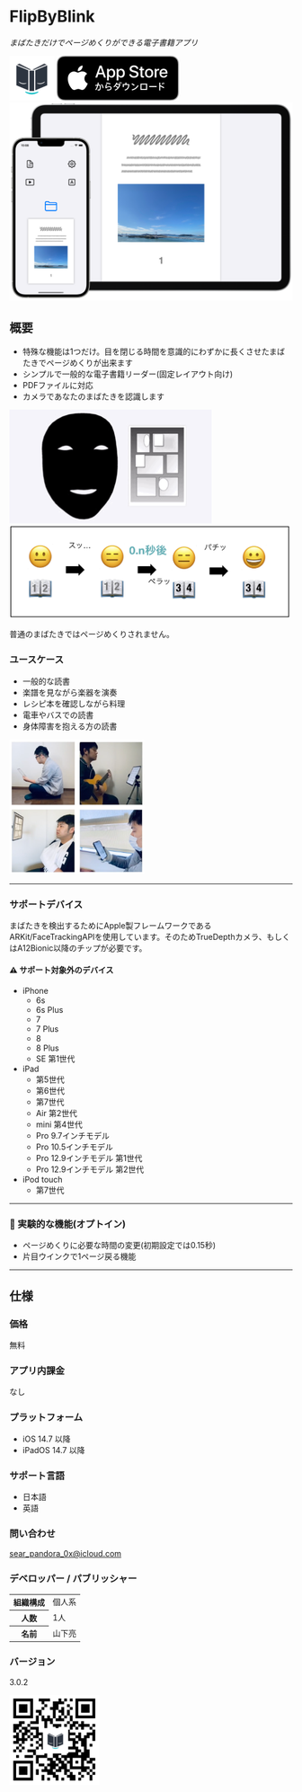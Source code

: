 FlipByBlink
==================
_まばたきだけでページめくりができる電子書籍アプリ_

<img src="icon.png" width="80">

<a href="https://apps.apple.com/app/id1444571751" target="blank">
  <img src="appstore_badge.svg">
</a>

<img src="top1200w.png" width="600">

概要
----------
- 特殊な機能は1つだけ。目を閉じる時間を意識的にわずかに長くさせたまばたきでページめくりが出来ます
- シンプルで一般的な電子書籍リーダー(固定レイアウト向け)
- PDFファイルに対応
- カメラであなたのまばたきを認識します

<img src="preview.gif" class="except_printing">

<img src="flow.png" width="500">

普通のまばたきではページめくりされません。

### ユースケース
- 一般的な読書
- 楽譜を見ながら楽器を演奏
- レシピ本を確認しながら料理
- 電車やバスでの読書
- 身体障害を抱える方の読書

<img src="usecase680w.png" width="240">

* * *

### サポートデバイス
まばたきを検出するためにApple製フレームワークであるARKit/FaceTrackingAPIを使用しています。そのためTrueDepthカメラ、もしくはA12Bionic以降のチップが必要です。

#### ⚠️ サポート対象外のデバイス
- iPhone
  - 6s
  - 6s Plus
  - 7
  - 7 Plus
  - 8
  - 8 Plus
  - SE 第1世代
- iPad
  - 第5世代
  - 第6世代
  - 第7世代
  - Air 第2世代
  - mini 第4世代
  - Pro 9.7インチモデル
  - Pro 10.5インチモデル
  - Pro 12.9インチモデル 第1世代
  - Pro 12.9インチモデル 第2世代
- iPod touch
  - 第7世代

* * *

### 🚧 実験的な機能(オプトイン)
- ページめくりに必要な時間の変更(初期設定では0.15秒)
- 片目ウインクで1ページ戻る機能

* * *

仕様
-------
### 価格
無料

### アプリ内課金
なし

### プラットフォーム
- iOS 14.7 以降
- iPadOS 14.7 以降

### サポート言語
- 日本語
- 英語

### 問い合わせ
sear_pandora_0x@icloud.com

### デベロッパー / パブリッシャー
<table>
<tr>
<th>組織構成</th>
<td>個人系</td>
</tr>
<tr>
<th>人数</th>
<td>1人</td>
</tr>
<tr>
<th>名前</th>
<td>山下亮</td>
</tr>
</table>

### バージョン
3.0.2

<a href="https://apps.apple.com/app/id1444571751" target="blank">
  <img src="qr-code.jpg" width="160">
</a>
